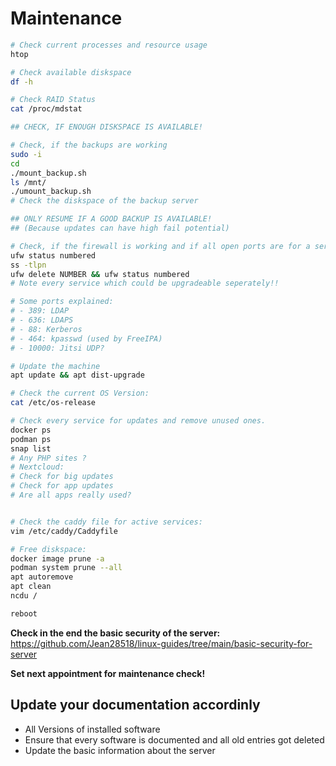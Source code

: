 # Maintenance

```bash
# Check current processes and resource usage
htop

# Check available diskspace
df -h

# Check RAID Status
cat /proc/mdstat

## CHECK, IF ENOUGH DISKSPACE IS AVAILABLE!

# Check, if the backups are working
sudo -i
cd
./mount_backup.sh
ls /mnt/
./umount_backup.sh
# Check the diskspace of the backup server

## ONLY RESUME IF A GOOD BACKUP IS AVAILABLE!
## (Because updates can have high fail potential)

# Check, if the firewall is working and if all open ports are for a service
ufw status numbered
ss -tlpn
ufw delete NUMBER && ufw status numbered
# Note every service which could be upgradeable seperately!!

# Some ports explained:
# - 389: LDAP
# - 636: LDAPS
# - 88: Kerberos
# - 464: kpasswd (used by FreeIPA)
# - 10000: Jitsi UDP?

# Update the machine
apt update && apt dist-upgrade

# Check the current OS Version:
cat /etc/os-release

# Check every service for updates and remove unused ones.
docker ps
podman ps
snap list
# Any PHP sites ?
# Nextcloud:
# Check for big updates
# Check for app updates
# Are all apps really used?


# Check the caddy file for active services:
vim /etc/caddy/Caddyfile

# Free diskspace:
docker image prune -a
podman system prune --all
apt autoremove
apt clean
ncdu /

reboot
```

**Check in the end the basic security of the server:**
<https://github.com/Jean28518/linux-guides/tree/main/basic-security-for-server>

**Set next appointment for maintenance check!**

## Update your documentation accordinly

- All Versions of installed software
- Ensure that every software is documented and all old entries got deleted
- Update the basic information about the server
